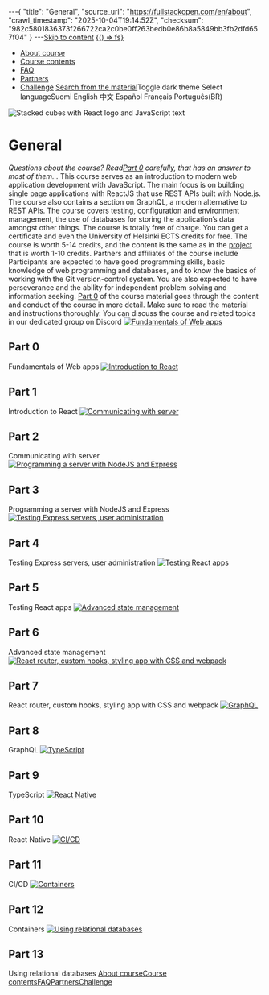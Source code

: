 ---{
  "title": "General",
  "source_url": "https://fullstackopen.com/en/about",
  "crawl_timestamp": "2025-10-04T19:14:52Z",
  "checksum": "982c5801836373f266722ca2c0be0ff263bedb0e86b8a5849bb3fb2dfd657f04"
}
---[Skip to content](../about/01-main-content.md)
[{() => fs}](https://fullstackopen.com/en/)

- [About course](../about/01-about.md)
- [Course contents](../#course-contents/01-course-contents.md)
- [FAQ](../faq/01-faq.md)
- [Partners](../companies/01-companies.md)
- [Challenge](../challenge/01-challenge.md)
[Search from the material](../search/01-search.md)Toggle dark theme
Select languageSuomi English 中文 Español Français Português(BR)

![Stacked cubes with React logo and JavaScript text](../assets/715bef355cb3f42d.png)
# General
_Questions about the course? Read[Part 0](../part0/01-general-info.md) carefully, that has an answer to most of them..._
This course serves as an introduction to modern web application development with JavaScript. The main focus is on building single page applications with ReactJS that use REST APIs built with Node.js. The course also contains a section on GraphQL, a modern alternative to REST APIs.
The course covers testing, configuration and environment management, the use of databases for storing the application’s data amongst other things.
The course is totally free of charge. You can get a certificate and even the University of Helsinki ECTS credits for free.
The course is worth 5-14 credits, and the content is the same as in the [project](../part0/01-general-info-full-stack-project.md) that is worth 1-10 credits.
Partners and affiliates of the course include
Participants are expected to have good programming skills, basic knowledge of web programming and databases, and to know the basics of working with the Git version-control system. You are also expected to have perseverance and the ability for independent problem solving and information seeking.
[Part 0](../part0/01-general-info.md) of the course material goes through the content and conduct of the course in more detail. Make sure to read the material and instructions thoroughly.
You can discuss the course and related topics in our dedicated group on Discord
[![Fundamentals of Web apps](../assets/715bef355cb3f42d.png)](https://fullstackopen.com/en/part0)
## Part 0
Fundamentals of Web apps
[![Introduction to React](../assets/715bef355cb3f42d.png)](https://fullstackopen.com/en/part1)
## Part 1
Introduction to React
[![Communicating with server](../assets/715bef355cb3f42d.png)](https://fullstackopen.com/en/part2)
## Part 2
Communicating with server
[![Programming a server with NodeJS and Express](../assets/715bef355cb3f42d.png)](https://fullstackopen.com/en/part3)
## Part 3
Programming a server with NodeJS and Express
[![Testing Express servers, user administration](../assets/715bef355cb3f42d.png)](https://fullstackopen.com/en/part4)
## Part 4
Testing Express servers, user administration
[![Testing React apps](../assets/016f11d087964c4d.svg)](https://fullstackopen.com/en/part5)
## Part 5
Testing React apps
[![Advanced state management](../assets/715bef355cb3f42d.png)](https://fullstackopen.com/en/part6)
## Part 6
Advanced state management
[![React router, custom hooks, styling app with CSS and webpack](../assets/715bef355cb3f42d.png)](https://fullstackopen.com/en/part7)
## Part 7
React router, custom hooks, styling app with CSS and webpack
[![GraphQL](../assets/715bef355cb3f42d.png)](https://fullstackopen.com/en/part8)
## Part 8
GraphQL
[![TypeScript](../assets/715bef355cb3f42d.png)](https://fullstackopen.com/en/part9)
## Part 9
TypeScript
[![React Native](../assets/715bef355cb3f42d.png)](https://fullstackopen.com/en/part10)
## Part 10
React Native
[![CI/CD](../assets/715bef355cb3f42d.png)](https://fullstackopen.com/en/part11)
## Part 11
CI/CD
[![Containers](../assets/715bef355cb3f42d.png)](https://fullstackopen.com/en/part12)
## Part 12
Containers
[![Using relational databases](../assets/715bef355cb3f42d.png)](https://fullstackopen.com/en/part13)
## Part 13
Using relational databases
[About course](../about/01-about.md)[Course contents](../#course-contents/01-course-contents.md)[FAQ](../faq/01-faq.md)[Partners](../companies/01-companies.md)[Challenge](../challenge/01-challenge.md)
